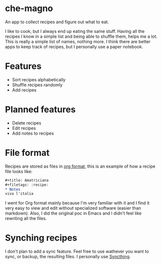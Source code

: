 # che-magno
An app to collect recipes and figure out what to eat.

I like to cook, but I always end up eating the same stuff. Having all the recipes I know in a simple list and being able to shuffle them, helps me a lot. This is really a simple list of names, nothing more. I think there are better apps to keep track of recipes, but I personally use a paper notebook.

# Features
- Sort recipes alphabetically
- Shuffle recipes randomly
- Add recipes

# Planned features
- Delete recipes
- Edit recipes
- Add notes to recipes

# File format
Recipes are stored as files in [org format](https://orgmode.org/features.html), this is an example of how a recipe file looks like:
```org
#+title: Amatriciana
#+filetags: :recipe:
* Notes
viva l'italia
```
I went for Org format mainly because I'm very familiar with it and I find it very easy to view and edit without specialized software (easier than markdown). Also, I did the original poc in Emacs and I didn't feel like rewriting all the files.

# Synching recipes
I don't plan to add a sync feature. Feel free to use wathever you want to sync, or backup, the resulting files. I personally use [Syncthing](https://syncthing.net).
